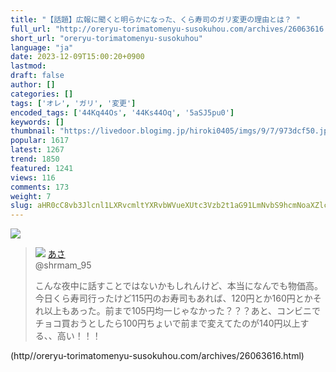 ```yaml
---
title: "【話題】広報に聞くと明らかになった、くら寿司のガリ変更の理由とは？ "
full_url: "http://oreryu-torimatomenyu-susokuhou.com/archives/26063616.html"
short_url: "oreryu-torimatomenyu-susokuhou"
language: "ja"
date: 2023-12-09T15:00:20+0900
lastmod: 
draft: false
author: []
categories: []
tags: ['オレ', 'ガリ', '変更']
encoded_tags: ['44Kq44Os', '44Ks44Oq', '5aSJ5pu0']
keywords: []
thumbnail: "https://livedoor.blogimg.jp/hiroki0405/imgs/9/7/973dcf50.jpg"
popular: 1617
latest: 1267
trend: 1850
featured: 1241
views: 116
comments: 173
weight: 7
slug: aHR0cC8vb3Jlcnl1LXRvcmltYXRvbWVueXUtc3Vzb2t1aG91LmNvbS9hcmNoaXZlcy8yNjA2MzYxNi5odG1s
---
```


![](https://livedoor.blogimg.jp/hiroki0405/imgs/9/7/973dcf50.jpg)

<blockquote id='twibodyRfP1L9zbSK'> <p> <img src='https//livedoor.blogimg.jp/hiroki0405/imgs/5/2/52ba3062.jpg'> <a target='_blank' href='https//twitter.com/shrmam_95/status/1733152876586049970'>あさ </a><br> @shrmam_95 </p> <p id='twitextRfP1L9zbSK'> こんな夜中に話すことではないかもしれんけど、本当になんでも物価高。 今日くら寿司行ったけど115円のお寿司もあれば、120円とか160円とかそれ以上もあった。前まで105円均一じゃなかった？？？あと、コンビニでチョコ買おうとしたら100円ちょいで前まで変えてたのが140円以上する、、高い！！！ </p> <p> <a target='_blank' href='https//twitter.com/shrmam_95/status/1733152876586049970'></a> </p> </blockquote> 

(http//oreryu-torimatomenyu-susokuhou.com/archives/26063616.html)
